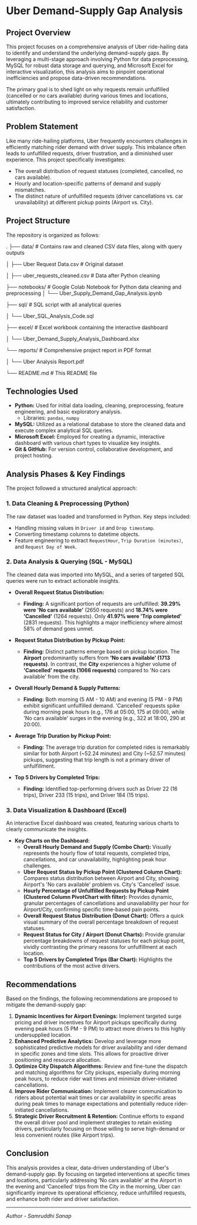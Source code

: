 # Uber Demand-Supply Gap Analysis

## Project Overview

This project focuses on a comprehensive analysis of Uber ride-hailing data to identify and understand the underlying demand-supply gaps. By leveraging a multi-stage approach involving Python for data preprocessing, MySQL for robust data storage and querying, and Microsoft Excel for interactive visualization, this analysis aims to pinpoint operational inefficiencies and propose data-driven recommendations.

The primary goal is to shed light on why requests remain unfulfilled (cancelled or no cars available) during various times and locations, ultimately contributing to improved service reliability and customer satisfaction.

## Problem Statement

Like many ride-hailing platforms, Uber frequently encounters challenges in efficiently matching rider demand with driver supply. This imbalance often leads to unfulfilled requests, driver frustration, and a diminished user experience. This project specifically investigates:
* The overall distribution of request statuses (completed, cancelled, no cars available).
* Hourly and location-specific patterns of demand and supply mismatches.
* The distinct nature of unfulfilled requests (driver cancellations vs. car unavailability) at different pickup points (Airport vs. City).

## Project Structure

The repository is organized as follows:

.
├── data/                       # Contains raw and cleaned CSV data files, along with query outputs

│   ├── Uber Request Data.csv       # Original dataset

│   ├── uber_requests_cleaned.csv   # Data after Python cleaning

├── notebooks/                  # Google Colab Notebook for Python data cleaning and preprocessing
│   └── Uber_Supply_Demand_Gap_Analysis.ipynb

├── sql/                        # SQL script with all analytical queries

│   └── Uber_SQL_Analysis_Code.sql

├── excel/                      # Excel workbook containing the interactive dashboard

│   └── Uber_Demand_Supply_Analysis_Dashboard.xlsx

└── reports/                    # Comprehensive project report in PDF format

│   └── Uber Analysis Report.pdf

└── README.md                   # This README file


## Technologies Used

* **Python:** Used for initial data loading, cleaning, preprocessing, feature engineering, and basic exploratory analysis.
    * Libraries: `pandas`, `numpy`
* **MySQL:** Utilized as a relational database to store the cleaned data and execute complex analytical SQL queries.
* **Microsoft Excel:** Employed for creating a dynamic, interactive dashboard with various chart types to visualize key insights.
* **Git & GitHub:** For version control, collaborative development, and project hosting.

## Analysis Phases & Key Findings

The project followed a structured analytical approach:

### **1. Data Cleaning & Preprocessing (Python)**
The raw dataset was loaded and transformed in Python. Key steps included:
* Handling missing values in `Driver id` and `Drop timestamp`.
* Converting timestamp columns to datetime objects.
* Feature engineering to extract `RequestHour`, `Trip Duration (minutes)`, and `Request Day of Week`.

### **2. Data Analysis & Querying (SQL - MySQL)**
The cleaned data was imported into MySQL, and a series of targeted SQL queries were run to extract actionable insights.

* **Overall Request Status Distribution:**
    * **Finding:** A significant portion of requests are unfulfilled: **39.29% were 'No cars available'** (2650 requests) and **18.74% were 'Cancelled'** (1264 requests). Only **41.97% were 'Trip completed'** (2831 requests). This highlights a major inefficiency where almost 58% of demand goes unmet.

* **Request Status Distribution by Pickup Point:**
    * **Finding:** Distinct patterns emerge based on pickup location. The **Airport** predominantly suffers from **'No cars available' (1713 requests)**. In contrast, the **City** experiences a higher volume of **'Cancelled' requests (1066 requests)** compared to 'No cars available' from the city.

* **Overall Hourly Demand & Supply Patterns:**
    * **Finding:** Both morning (5 AM - 10 AM) and evening (5 PM - 9 PM) exhibit significant unfulfilled demand. 'Cancelled' requests spike during morning peak hours (e.g., 176 at 05:00, 175 at 09:00), while 'No cars available' surges in the evening (e.g., 322 at 18:00, 290 at 20:00).
    
* **Average Trip Duration by Pickup Point:**
    * **Finding:** The average trip duration for completed rides is remarkably similar for both Airport (~52.24 minutes) and City (~52.57 minutes) pickups, suggesting that trip length is not a primary driver of unfulfillment.
  
* **Top 5 Drivers by Completed Trips:**
    * **Finding:** Identified top-performing drivers such as Driver 22 (16 trips), Driver 233 (15 trips), and Driver 184 (15 trips).

### **3. Data Visualization & Dashboard (Excel)**
An interactive Excel dashboard was created, featuring various charts to clearly communicate the insights.

* **Key Charts on the Dashboard:**
    * **Overall Hourly Demand and Supply (Combo Chart):** Visually represents the hourly flow of total requests, completed trips, cancellations, and car unavailability, highlighting peak hour challenges.
    * **Uber Request Status by Pickup Point (Clustered Column Chart):** Compares status distribution between Airport and City, showing Airport's 'No cars available' problem vs. City's 'Cancelled' issue.
    * **Hourly Percentage of Unfulfilled Requests by Pickup Point (Clustered Column PivotChart with filter):** Provides dynamic, granular percentages of cancellations and unavailability per hour for Airport/City, confirming specific time-based pain points.
    * **Overall Request Status Distribution (Donut Chart):** Offers a quick visual summary of the overall percentage breakdown of request statuses.
    * **Request Status for City / Airport (Donut Charts):** Provide granular percentage breakdowns of request statuses for each pickup point, vividly contrasting the primary reasons for unfulfillment at each location.
    * **Top 5 Drivers by Completed Trips (Bar Chart):** Highlights the contributions of the most active drivers.

## Recommendations

Based on the findings, the following recommendations are proposed to mitigate the demand-supply gap:

1.  **Dynamic Incentives for Airport Evenings:** Implement targeted surge pricing and driver incentives for Airport pickups specifically during evening peak hours (5 PM - 9 PM) to attract more drivers to this highly undersupplied location.
2.  **Enhanced Predictive Analytics:** Develop and leverage more sophisticated predictive models for driver availability and rider demand in specific zones and time slots. This allows for proactive driver positioning and resource allocation.
3.  **Optimize City Dispatch Algorithms:** Review and fine-tune the dispatch and matching algorithms for City pickups, especially during morning peak hours, to reduce rider wait times and minimize driver-initiated cancellations.
4.  **Improve Rider Communication:** Implement clearer communication to riders about potential wait times or car availability in specific areas during peak times to manage expectations and potentially reduce rider-initiated cancellations.
5.  **Strategic Driver Recruitment & Retention:** Continue efforts to expand the overall driver pool and implement strategies to retain existing drivers, particularly focusing on those willing to serve high-demand or less convenient routes (like Airport trips).

## Conclusion

This analysis provides a clear, data-driven understanding of Uber's demand-supply gap. By focusing on targeted interventions at specific times and locations, particularly addressing 'No cars available' at the Airport in the evening and 'Cancelled' trips from the City in the morning, Uber can significantly improve its operational efficiency, reduce unfulfilled requests, and enhance both rider and driver satisfaction.

---
*Author - Samruddhi Sanap*
